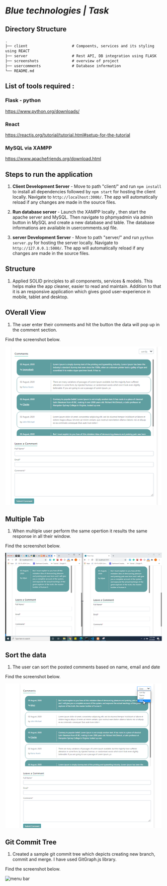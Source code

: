 # *Blue technologies | Task*

## Directory Structure
    .   
	├── client                    # Compoents, services and its styling  using REACT
    ├── server                    # Rest API, DB integration using FLASK 
    ├── screenshots               # overview of project
    ├── usercomments              # Database information
    └── README.md
    

## List of tools required :

### Flask - python

https://www.python.org/downloads/

### React

https://reactjs.org/tutorial/tutorial.html#setup-for-the-tutorial

### MySQL via XAMPP

https://www.apachefriends.org/download.html


## Steps to run the application

1. **Client Development Server** - Move to path "client/" and run `npm install` to install all dependencies followed by `npm start` for hosting the client locally. Navigate to `http://localhost:3000/`. The app will automatically reload if any changes are made in the source files.

1. **Run database server** - Launch the XAMPP locally , then start the apache server and MySQL. Then navigate to phpmyadmin via admin button in MySQL and create a new database and table. The database informations are available in usercomments.sql file.

1. **server Development Server** - Move to path "server/" and run `python server.py` for hosting the server locally. Navigate to `http://127.0.0.1:5000/`. The app will automatically reload if any changes are made in the source files.

## Structure

1. Applied SOLID principles to all components, services & models. This helps make the app cleaner, easier to read and maintain. Addition to that it is an responsive application which gives good user-experience in mobile, tablet and desktop.

## OVerall View

1. The user enter their comments and hit the button the data will pop up in the comment section.

Find the screenshot below.

![OVerall view](https://github.com/Jayaprakashkumar/live-comments-blog/blob/master/screenshots/blog.PNG)

## Multiple Tab

1.  When multiple user perform the same opertion it results the same response in all their window.

Find the screenshot below.

![multiple tab](https://github.com/Jayaprakashkumar/live-comments-blog/blob/master/screenshots/multiple_tab.png)

## Sort the data

1. The user can sort the posted comments based on name, email and date

Find the screenshot below.

![sort comments](https://github.com/Jayaprakashkumar/live-comments-blog/blob/master/screenshots/sort.png)


## Git Commit Tree

1. Created a sample git commit tree which depicts creating new branch, commit and merge. I have used GitGraph.js library.

Find the screenshot below.

![menu bar](https://github.com/Jayaprakashkumar/blue_technology/blob/master/screenshots/commit-tree.PNG)